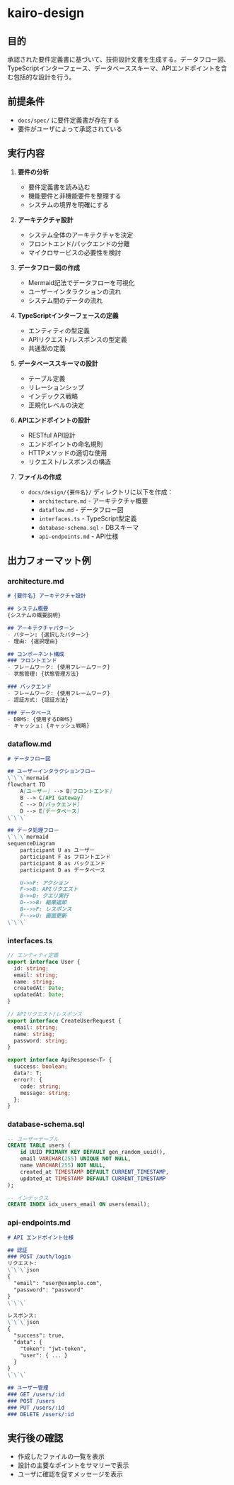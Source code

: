 # kairo-design

## 目的
承認された要件定義書に基づいて、技術設計文書を生成する。データフロー図、TypeScriptインターフェース、データベーススキーマ、APIエンドポイントを含む包括的な設計を行う。

## 前提条件
- `docs/spec/` に要件定義書が存在する
- 要件がユーザによって承認されている

## 実行内容

1. **要件の分析**
   - 要件定義書を読み込む
   - 機能要件と非機能要件を整理する
   - システムの境界を明確にする

2. **アーキテクチャ設計**
   - システム全体のアーキテクチャを決定
   - フロントエンド/バックエンドの分離
   - マイクロサービスの必要性を検討

3. **データフロー図の作成**
   - Mermaid記法でデータフローを可視化
   - ユーザーインタラクションの流れ
   - システム間のデータの流れ

4. **TypeScriptインターフェースの定義**
   - エンティティの型定義
   - APIリクエスト/レスポンスの型定義
   - 共通型の定義

5. **データベーススキーマの設計**
   - テーブル定義
   - リレーションシップ
   - インデックス戦略
   - 正規化レベルの決定

6. **APIエンドポイントの設計**
   - RESTful API設計
   - エンドポイントの命名規則
   - HTTPメソッドの適切な使用
   - リクエスト/レスポンスの構造

7. **ファイルの作成**
   - `docs/design/{要件名}/` ディレクトリに以下を作成：
     - `architecture.md` - アーキテクチャ概要
     - `dataflow.md` - データフロー図
     - `interfaces.ts` - TypeScript型定義
     - `database-schema.sql` - DBスキーマ
     - `api-endpoints.md` - API仕様

## 出力フォーマット例

### architecture.md
```markdown
# {要件名} アーキテクチャ設計

## システム概要
{システムの概要説明}

## アーキテクチャパターン
- パターン: {選択したパターン}
- 理由: {選択理由}

## コンポーネント構成
### フロントエンド
- フレームワーク: {使用フレームワーク}
- 状態管理: {状態管理方法}

### バックエンド
- フレームワーク: {使用フレームワーク}
- 認証方式: {認証方法}

### データベース
- DBMS: {使用するDBMS}
- キャッシュ: {キャッシュ戦略}
```

### dataflow.md
```markdown
# データフロー図

## ユーザーインタラクションフロー
\`\`\`mermaid
flowchart TD
    A[ユーザー] --> B[フロントエンド]
    B --> C[API Gateway]
    C --> D[バックエンド]
    D --> E[データベース]
\`\`\`

## データ処理フロー
\`\`\`mermaid
sequenceDiagram
    participant U as ユーザー
    participant F as フロントエンド
    participant B as バックエンド
    participant D as データベース

    U->>F: アクション
    F->>B: APIリクエスト
    B->>D: クエリ実行
    D-->>B: 結果返却
    B-->>F: レスポンス
    F-->>U: 画面更新
\`\`\`
```

### interfaces.ts
```typescript
// エンティティ定義
export interface User {
  id: string;
  email: string;
  name: string;
  createdAt: Date;
  updatedAt: Date;
}

// APIリクエスト/レスポンス
export interface CreateUserRequest {
  email: string;
  name: string;
  password: string;
}

export interface ApiResponse<T> {
  success: boolean;
  data?: T;
  error?: {
    code: string;
    message: string;
  };
}
```

### database-schema.sql
```sql
-- ユーザーテーブル
CREATE TABLE users (
    id UUID PRIMARY KEY DEFAULT gen_random_uuid(),
    email VARCHAR(255) UNIQUE NOT NULL,
    name VARCHAR(255) NOT NULL,
    created_at TIMESTAMP DEFAULT CURRENT_TIMESTAMP,
    updated_at TIMESTAMP DEFAULT CURRENT_TIMESTAMP
);

-- インデックス
CREATE INDEX idx_users_email ON users(email);
```

### api-endpoints.md
```markdown
# API エンドポイント仕様

## 認証
### POST /auth/login
リクエスト:
\`\`\`json
{
  "email": "user@example.com",
  "password": "password"
}
\`\`\`

レスポンス:
\`\`\`json
{
  "success": true,
  "data": {
    "token": "jwt-token",
    "user": { ... }
  }
}
\`\`\`

## ユーザー管理
### GET /users/:id
### POST /users
### PUT /users/:id
### DELETE /users/:id
```

## 実行後の確認
- 作成したファイルの一覧を表示
- 設計の主要なポイントをサマリーで表示
- ユーザに確認を促すメッセージを表示
